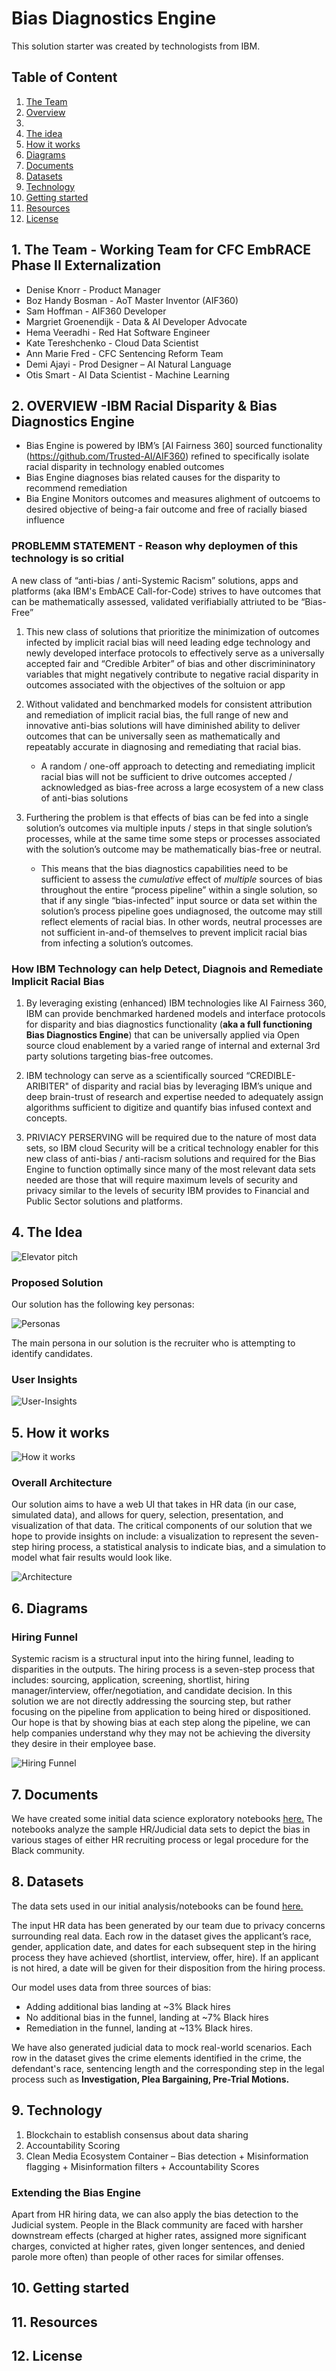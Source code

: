 # Bias Diagnostics Engine 

This solution starter was created by technologists from IBM.

## Table of Content

1. [The Team](#1-the-team)
2. [Overview](#2-overview)
3. 
4. [The idea](#4-the-idea)
5. [How it works](#5-how-it-works)
6. [Diagrams](#6-diagrams)
7. [Documents](#7-documents)
8. [Datasets](#8-datasets)
9. [Technology](#9-technology)
10. [Getting started](#10-getting-started)
11. [Resources](#11-resources)
12. [License](#12-license)

## 1. The Team - Working Team for CFC EmbRACE Phase II Externalization 

* Denise Knorr - Product Manager
* Boz Handy Bosman - AoT Master Inventor (AIF360)
* Sam Hoffman - AIF360 Developer
* Margriet Groenendijk - Data & AI Developer Advocate   
* Hema Veeradhi - Red Hat Software Engineer    
* Kate Tereshchenko - Cloud Data Scientist 
* Ann Marie Fred - CFC Sentencing Reform Team 
* Demi Ajayi - Prod Designer – AI Natural Language 
* Otis Smart - AI Data Scientist - Machine Learning 

## 2. OVERVIEW -IBM Racial Disparity & Bias Diagnostics Engine

* Bias Engine is powered by IBM’s [AI Fairness 360] sourced functionality (https://github.com/Trusted-AI/AIF360) refined to specifically isolate racial disparity in technology enabled outcomes
* Bias Engine diagnoses bias related causes for the disparity to recommend remediation
* Bia Engine Monitors outcomes and measures alighment of outcoems to desired objective of being-a fair outcome and free of racially biased influence 

### PROBLEMM STATEMENT - Reason why deploymen of this technology is so critial 

A new class of “anti-bias / anti-Systemic Racism” solutions, apps and platforms (aka IBM's EmbACE Call-for-Code) strives to have outcomes that can be mathematically assessed, validated verifiabially attriuted to be “Bias-Free” 

1. This new class of solutions that prioritize the minimization of outcomes infected by implicit racial bias will need leading edge technology and newly developed interface protocols to effectively serve as a universally accepted fair and “Credible Arbiter” of bias and other discrimininatory variables that might negatively contribute to negative racial disparity in outcomes associated with the objectives of the soltuion or app 

2. Without validated and benchmarked models for consistent attribution and remediation of implicit racial bias, the full range of new and innovative anti-bias solutions will have diminished ability to deliver outcomes that can be universally seen as mathematically and repeatably accurate in diagnosing and remediating that racial bias. 
    *	A random / one-off approach to detecting and remediating implicit racial bias will not be sufficient to drive outcomes accepted / acknowledged as bias-free across a large ecosystem of a new class of anti-bias solutions 

3.	Furthering the problem is that effects of bias can be fed into a single solution’s outcomes via multiple inputs / steps in that single solution’s processes, while at the same time some steps or processes associated with the solution’s outcome may be mathematically bias-free or neutral.  
    *	This means that the bias diagnostics capabilities need to be sufficient to assess the *cumulative* effect of *multiple* sources of bias throughout the entire “process pipeline” within a single solution, so that if any single “bias-infected” input source or data set within the solution’s process pipeline goes undiagnosed, the outcome may still reflect elements of racial bias. In other words, neutral processes are not sufficient in-and-of themselves to prevent implicit racial bias from infecting a solution’s outcomes. 
  
### How IBM Technology can help Detect, Diagnois and Remediate Implicit Racial Bias 

1. By leveraging existing (enhanced) IBM technologies like AI Fairness 360, IBM can provide benchmarked hardened models and interface protocols for disparity and bias diagnostics functionality (**aka a full functioning Bias Diagnostics Engine**) that can be universally applied via Open source cloud enablement by a varied range of internal and external 3rd party solutions targeting bias-free outcomes.

2. IBM technology can serve as a scientifically sourced “CREDIBLE-ARIBITER" of disparity and racial bias by leveraging IBM’s unique and deep brain-trust of research and expertise needed to adequately assign algorithms sufficient to digitize and quantify bias infused context and concepts. 

3. PRIVIACY PERSERVING will be required due to the nature of most data sets, so IBM cloud Security will be a critical technology enabler for this new class of anti-bias / anti-racism solutions and required for the Bias Engine to function optimally since many of the most relevant data sets needed are those that will require maximum levels of security and privacy similar to the levels of security IBM provides to Financial and Public Sector solutions and platforms. 

## 4. The Idea

![Elevator pitch](https://github.com/MargrietGroenendijk/bias-detection-engine/blob/master/figures/Bias%20Engine%20-%20How%20it%20Works%20Sep%201.png)

### Proposed Solution
Our solution has the following key personas:

![Personas](https://user-images.githubusercontent.com/7343099/90186037-8fbae300-dd85-11ea-8f00-6b2c523c3c93.png)

The main persona in our solution is the recruiter who is attempting to identify candidates. 

### User Insights

![User-Insights](https://user-images.githubusercontent.com/7343099/90186269-e7594e80-dd85-11ea-841c-6818b039b8ca.png)

## 5. How it works

![How it works](https://github.com/MargrietGroenendijk/bias-detection-engine/blob/master/figures/Screen%20Shot%202020-09-01%20at%2012.45.58%20PM.png)

### Overall Architecture

Our solution aims to have a web UI that takes in HR data (in our case, simulated data), and allows for query, selection, presentation, and visualization of that data. The critical components of our solution that we hope to provide insights on include: a visualization to represent the seven-step hiring process, a statistical analysis to indicate bias, and a simulation to model what fair results would look like. 

![Architecture](https://user-images.githubusercontent.com/7343099/90186448-2c7d8080-dd86-11ea-9fe2-e5e12a181888.png)

## 6. Diagrams

### Hiring Funnel 

Systemic racism is a structural input into the hiring funnel, leading to disparities in the outputs. The hiring process is a seven-step process that includes: sourcing, application, screening, shortlist, hiring manager/interview, offer/negotiation, and candidate decision. In this solution we are not directly addressing the sourcing step, but rather focusing on the pipeline from application to being hired or dispositioned. Our hope is that by showing bias at each step along the pipeline, we can help companies understand why they may not be achieving the diversity they desire in their employee base.  

![Hiring Funnel](https://github.com/MargrietGroenendijk/bias-detection-engine/blob/master/figures/Funnel%20-%20Bias%20Filtering%20processes%20-%20Sep%201.png)

## 7. Documents

We have created some initial data science exploratory notebooks [here.](https://github.com/embrace-call-for-code/bias-detection-engine/tree/master/notebooks)
The notebooks analyze the sample HR/Judicial data sets to depict the bias in various stages of either HR recruiting process or legal procedure for the Black community.

## 8. Datasets

The data sets used in our initial analysis/notebooks can be found [here.](https://github.com/embrace-call-for-code/bias-detection-engine/tree/master/data)

The input HR data has been generated by our team due to privacy concerns surrounding real data. Each row in the dataset gives the applicant’s race, gender, application date, and dates for each subsequent step in the hiring process they have achieved (shortlist, interview, offer, hire). If an applicant is not hired, a date will be given for their disposition from the hiring process.  

Our model uses data from three sources of bias: 

* Adding additional bias landing at ~3% Black hires 
* No additional bias in the funnel, landing at ~7% Black hires 
* Remediation in the funnel, landing at ~13% Black hires.

We have also generated judicial data to mock real-world scenarios. Each row in the dataset gives the crime elements identified in the crime, the defendant's race, sentencing length and the corresponding step in the legal process such as **Investigation, Plea Bargaining, Pre-Trial Motions.**

## 9. Technology

1. Blockchain to establish consensus about data sharing
2. Accountability Scoring
3. Clean Media Ecosystem Container – Bias detection + Misinformation flagging + Misinformation filters + Accountability Scores

### Extending the Bias Engine

Apart from HR hiring data, we can also apply the bias detection to the Judicial system. People in the Black community are faced with harsher downstream effects (charged at higher rates, assigned more significant charges, convicted at higher rates, given longer sentences, and denied parole more often) than people of other races for similar offenses. 

## 10. Getting started

## 11. Resources

## 12. License



















